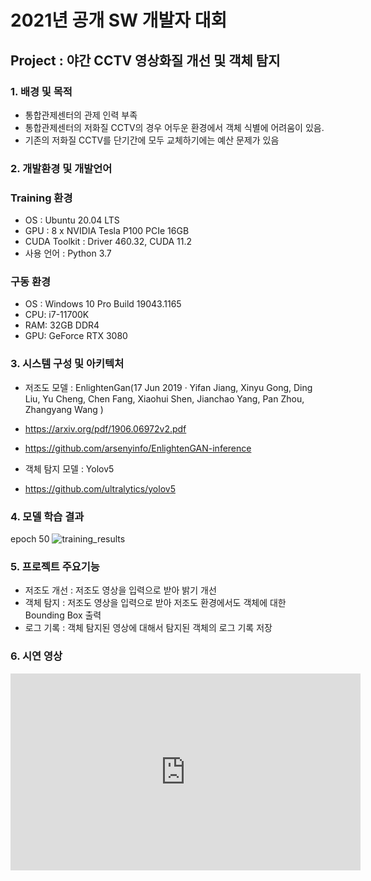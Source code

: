 # 2021년 공개 SW 개발자 대회

## Project : 야간 CCTV 영상화질 개선 및 객체 탐지

### 1.  배경 및 목적

- 통합관제센터의 관제 인력 부족
-  통합관제센터의 저화질 CCTV의 경우 어두운 환경에서 객체 식별에 어려움이 있음.
-  기존의 저화질 CCTV를 단기간에 모두 교체하기에는 예산 문제가 있음

### 2. 개발환경 및 개발언어

### Training 환경
- OS : Ubuntu 20.04 LTS
- GPU : 8 x NVIDIA Tesla P100 PCIe 16GB
- CUDA Toolkit : Driver 460.32, CUDA 11.2
- 사용 언어 : Python 3.7

### 구동 환경
- OS : Windows 10 Pro Build 19043.1165
- CPU: i7-11700K
- RAM: 32GB DDR4
- GPU: GeForce RTX 3080

### 3. 시스템 구성 및 아키텍처

- 저조도 모델 : EnlightenGan(17 Jun 2019  ·  Yifan Jiang, Xinyu Gong, Ding Liu, Yu Cheng, Chen Fang, Xiaohui Shen, Jianchao Yang, Pan Zhou, Zhangyang Wang )
- https://arxiv.org/pdf/1906.06972v2.pdf
- https://github.com/arsenyinfo/EnlightenGAN-inference

- 객체 탐지 모델 : Yolov5
- https://github.com/ultralytics/yolov5

### 4. 모델 학습 결과
epoch 50
![training_results](https://user-images.githubusercontent.com/41338783/132691322-6089e5c8-5598-42ad-ab41-bfa400894b2b.png)

### 5. 프로젝트 주요기능
- 저조도 개선 : 저조도 영상을 입력으로 받아 밝기 개선
- 객체 탐지 : 저조도 영상을 입력으로 받아 저조도 환경에서도 객체에 대한 Bounding Box 출력
- 로그 기록 : 객체 탐지된 영상에 대해서 탐지된 객체의 로그 기록 저장

### 6. 시연 영상
<iframe width="560" height="315" src="https://www.youtube.com/embed/2MXqBcwoJrg" title="YouTube video player" frameborder="0" allow="accelerometer; autoplay; clipboard-write; encrypted-media; gyroscope; picture-in-picture" allowfullscreen></iframe>
